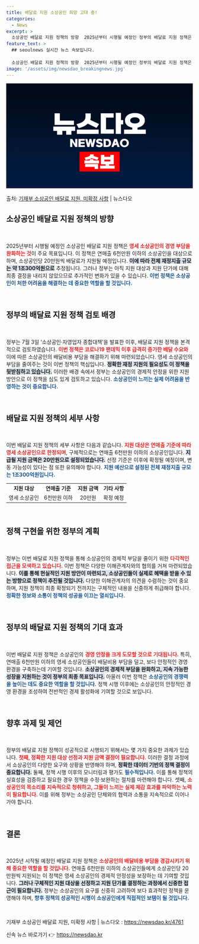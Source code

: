 ```yaml
---
title: 배달료 지원 소상공인 희망 고대 중!
categories:
  - News
excerpt: >
  소상공인 배달료 지원 정책의 방향  2025년부터 시행될 예정인 정부의 배달료 지원 정책은 영세 소상공인들의…
feature_text: >
  ## seoulnews 실시간 뉴스 속보입니다.

  소상공인 배달료 지원 정책의 방향  2025년부터 시행될 예정인 정부의 배달료 지원 정책은 영세 소상공인들의…
image: '/assets/img/newsdao_breakingnews.jpg'
---
```


![뉴스다오 속보](/assets/img/newsdao_breakingnews.jpg)

<p>출처: <a href="https://newsdao.kr/4761" rel="dofollow">기재부 소상공인 배달료 지원, 미확정 사항</a> | 뉴스다오</p>

<h2 data-ke-size="size26">소상공인 배달료 지원 정책의 방향</h2>

<p data-ke-size="size16">&nbsp;</p>

2025년부터 시행될 예정인 소상공인 배달료 지원 정책은 <b><span style="color: #ee2323;">영세 소상공인의 경영 부담을 완화하는 것</span></b>이 주요 목표입니다. 이 정책은 연매출 6천만원 이하의 소상공인을 대상으로 하며, 소상공인당 20만원씩 배달료가 지원될 예정입니다. <b><span style="background-color: #21538527;">이에 따라 전체 재정지출 규모는 약 1조300억원으로</span></b> 추정됩니다. 그러나 정부는 아직 지원 대상과 지원 단가에 대해 최종 결정을 내리지 않았으므로 추가적인 변화가 있을 수 있습니다. <b><span style="color: #1a5490;">이번 정책은 소상공인이 처한 어려움을 해결하는 데 중요한 역할을 할 것입니다.</span></b>

<p data-ke-size="size16">&nbsp;</p>

<h2 data-ke-size="size26">정부의 배달료 지원 정책 검토 배경</h2>

<p data-ke-size="size16">&nbsp;</p>

정부는 7월 3일 ‘소상공인·자영업자 종합대책’을 발표한 이후, 배달료 지원 정책을 본격적으로 검토하였습니다. <b><span style="color: #ee2323;">이번 정책은 코로나19 팬데믹 이후 급격히 증가한 배달 수요와</span></b> 이에 따른 소상공인의 배달비용 부담을 해결하기 위해 마련되었습니다. 영세 소상공인의 부담을 줄여주는 것이 이번 정책의 핵심입니다. <b><span style="background-color: #21538527;">정확한 재정 지원의 필요성도 이 정책을 뒷받침하고 있습니다.</span></b> 이러한 배경 속에서 정부는 소상공인의 경제적 안정을 위한 지원 방안으로 이 정책을 심도 있게 검토하고 있습니다. <b><span style="color: #1a5490;">소상공인이 느끼는 실제 어려움을 반영하는 것이 중요합니다.</span></b>

<p data-ke-size="size16">&nbsp;</p>

<h2 data-ke-size="size26">배달료 지원 정책의 세부 사항</h2>

<p data-ke-size="size16">&nbsp;</p>

이번 배달료 지원 정책의 세부 사항은 다음과 같습니다. <b><span style="color: #ee2323;">지원 대상은 연매출 기준에 따라 영세 소상공인으로 한정되며</span></b>, 구체적으로는 연매출 6천만원 이하의 소상공인입니다. <b><span style="background-color: #21538527;">지급될 지원 금액은 20만원으로 설정되었습니다.</span></b> 선정 기준은 이후에 확정될 예정이며, 변동 가능성이 있다는 점 또한 유의해야 합니다. <b><span style="color: #1a5490;">지원 예산으로 설정된 전체 재정지출 규모는 1조300억원입니다.</span></b>

<table>
    <tr>
        <td style="text-align: center; height: 17px;"><b>지원 대상</b></td>
        <td style="text-align: center; height: 17px;"><b>연매출 기준</b></td>
        <td style="text-align: center; height: 17px;"><b>지원 금액</b></td>
        <td style="text-align: center; height: 17px;"><b>기타 사항</b></td>
    </tr>
    <tr>
        <td style="text-align: center; height: 17px;">영세 소상공인</td>
        <td style="text-align: center; height: 17px;">6천만원 이하</td>
        <td style="text-align: center; height: 17px;">20만원</td>
        <td style="text-align: center; height: 17px;">확정 예정</td>
    </tr>
</table>

<p data-ke-size="size16">&nbsp;</p>

<h2 data-ke-size="size26">정책 구현을 위한 정부의 계획</h2>

<p data-ke-size="size16">&nbsp;</p>

정부는 이번 배달료 지원 정책을 통해 소상공인의 경제적 부담을 줄이기 위한 <b><span style="color: #ee2323;">다각적인 접근을 모색하고 있습니다.</span></b> 이번 정책은 다양한 이해관계자와의 협의를 거쳐 마련되었습니다. <b><span style="background-color: #21538527;">이를 통해 현실적인 지원 방안이 마련되고, 소상공인들이 실제로 혜택을 받을 수 있는 방향으로 정책이 추진될 것입니다.</span></b> 다양한 이해관계자의 의견을 수렴하는 것이 중요하며, 지원 정책이 최종 확정되기 전까지는 구체적인 내용을 신중하게 취급해야 합니다. <b><span style="color: #1a5490;">정확한 정보와 소통이 정책의 성공을 이끄는 열쇠입니다.</span></b>

<p data-ke-size="size16">&nbsp;</p>

<h2 data-ke-size="size26">정부의 배달료 지원 정책의 기대 효과</h2>

<p data-ke-size="size16">&nbsp;</p>

이번 배달료 지원 정책은 소상공인의 <b><span style="color: #ee2323;">경영 안정을 크게 도모할 것으로 기대됩니다.</span></b> 특히, 연매출 6천만원 이하의 영세 소상공인들이 배달비용 부담을 덜고, 보다 안정적인 경영 환경을 구축하는데 기여할 것입니다. <b><span style="background-color: #21538527;">소상공인의 경제적 부담을 완화하고, 지속 가능한 성장을 지원하는 것이 정부의 최종 목표입니다.</span></b> 아울러 이번 정책은 <b><span style="color: #1a5490;">소상공인의 경쟁력을 높이는 데도 중요한 역할을 할 것입니다.</span></b> 정책 시행 이후에는 소상공인의 안정적인 경영 환경을 조성하여 전반적인 경제 활성화에 기여할 것으로 보입니다.

<p data-ke-size="size16">&nbsp;</p>

<h2 data-ke-size="size26">향후 과제 및 제언</h2>

<p data-ke-size="size16">&nbsp;</p>

정부의 배달료 지원 정책이 성공적으로 시행되기 위해서는 몇 가지 중요한 과제가 있습니다. <b><span style="color: #ee2323;">첫째, 정확한 지원 대상 선정과 지원 금액 결정이 필요합니다.</span></b> 이러한 결정 과정에서 소상공인의 다양한 요구와 상황을 반영해야 하며, <b><span style="background-color: #21538527;">정확한 데이터 기반의 정책 결정이 중요합니다.</span></b> 둘째, 정책 시행 이후의 모니터링과 평가도 <b><span style="color: #1a5490;">필수적입니다.</span></b> 이를 통해 정책의 실효성을 검증하고 필요한 경우 정책을 수정·보완하는 절차를 마련해야 합니다. 셋째, <b><span style="color: #ee2323;">소상공인의 목소리를 지속적으로 청취하고, 그들이 느끼는 실제 체감 효과를 파악하는 노력이 필요합니다.</span></b> 이를 위해 정부는 소상공인 단체와의 협력과 소통을 지속적으로 이어나가야 합니다.

<p data-ke-size="size16">&nbsp;</p>

<h2 data-ke-size="size26">결론</h2>

<p data-ke-size="size16">&nbsp;</p>

2025년 시작될 예정인 배달료 지원 정책은 <b><span style="color: #ee2323;">소상공인의 배달비용 부담을 경감시키기 위해 중요한 역할을 할 것입니다.</span></b> 연매출 6천만원 이하의 소상공인들에게 소상공인당 20만원씩 지원되는 이 정책은 영세 소상공인의 경제적 안정성을 보장하는 데 기여할 것입니다. <b><span style="background-color: #21538527;">그러나 구체적인 지원 대상을 선정하고 지원 단가를 결정하는 과정에서 신중한 접근이 필요합니다.</span></b> 정부는 소상공인의 요구를 신중히 고려하여 보다 효과적인 정책을 운영해야 하며, <b><span style="color: #1a5490;">향후 정책의 성공적인 시행이 소상공인에게 직접적인 보탬이 될 것입니다.</span></b>

<p data-ke-size="size16">&nbsp;</p>

기재부 소상공인 배달료 지원, 미확정 사항 | 뉴스다오  : <a href="https://newsdao.kr/4761" target="_blank">https://newsdao.kr/4761</a> 

신속 뉴스 바로가기 👉 <a href="https://newsdao.kr" rel="dofollow">https://newsdao.kr</a>


